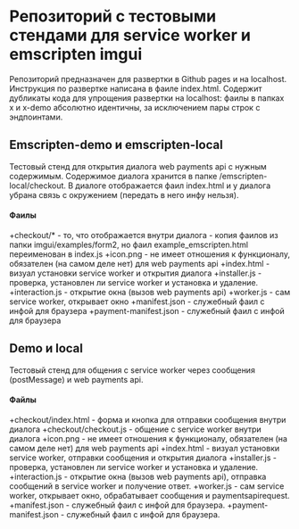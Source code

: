 # Репозиторий с тестовыми стендами для service worker и emscripten imgui

Репозиторий предназначен для развертки в Github pages и на localhost. 
Инструкция по развертке написана в фаиле index.html. Содержит дубликаты кода для
упрощения развертки на localhost: фаилы в папках x и x-demo абсолютно идентичны, за исключением
пары строк с эндпоинтами.

## Emscripten-demo и emscripten-local

Тестовый стенд для открытия диалога web payments api с нужным содержимым. Содержимое диалога
хранится в папке /emscripten-local/checkout. В диалоге отображается фаил index.html и у диалога
убрана связь с окружением (передать в него инфу нельзя).

#### Фаилы

+checkout/* - то, что отображается внутри диалога - копия фаилов из папки 
imgui/examples/form2, но фаил example_emscripten.html переименован в index.js
+icon.png - не имеет отношения к функционалу, обязателен (на самом деле нет) 
для web payments api
+index.html - визуал установки service worker и открытия диалога
+installer.js - проверка, установлен ли service worker и установка и удаление.
+interaction.js - открытие окна (вызов web payments api)
+worker.js - сам service worker, открывает окно
+manifest.json - служебный фаил с инфой для браузера
+payment-manifest.json - служебный фаил с инфой для браузера

## Demo и local

Тестовый стенд для общения с service worker через сообщения (postMessage) и web payments api.

#### Файлы

+checkout/index.html - форма и кнопка для отправки сообщения внутри диалога
+checkout/checkout.js - общение с service worker внутри диалога
+icon.png - не имеет отношения к функционалу, обязателен (на самом деле нет) 
для web payments api
+index.html - визуал установки service worker, отправки сообщения и открытия диалога
+installer.js - проверка, установлен ли service worker и установка и удаление.
+interaction.js - открытие окна (вызов web payments api), отправка сообщений в service worker и получение ответ.
+worker.js - сам service worker, открывает окно, обрабатывает сообщения и paymentsapirequest.
+manifest.json - служебный фаил с инфой для браузера.
+payment-manifest.json - служебный фаил с инфой для браузера.